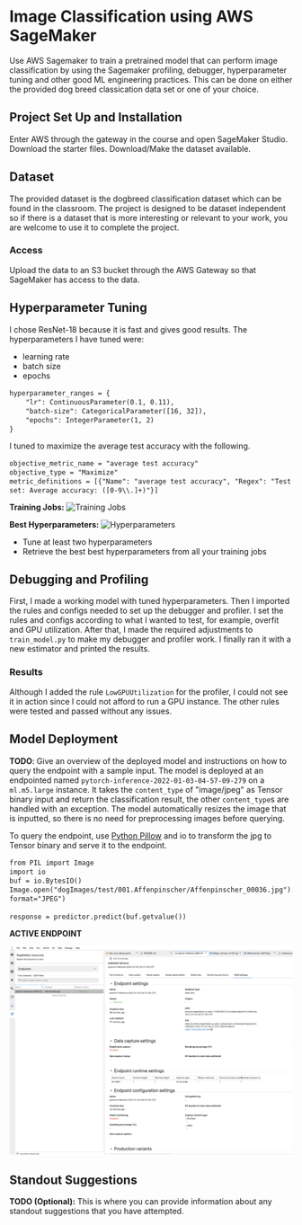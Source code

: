 # Image Classification using AWS SageMaker

Use AWS Sagemaker to train a pretrained model that can perform image classification by using the Sagemaker profiling, debugger, hyperparameter tuning and other good ML engineering practices. This can be done on either the provided dog breed classication data set or one of your choice.

## Project Set Up and Installation
Enter AWS through the gateway in the course and open SageMaker Studio. 
Download the starter files.
Download/Make the dataset available. 

## Dataset
The provided dataset is the dogbreed classification dataset which can be found in the classroom.
The project is designed to be dataset independent so if there is a dataset that is more interesting or relevant to your work, you are welcome to use it to complete the project.

### Access
Upload the data to an S3 bucket through the AWS Gateway so that SageMaker has access to the data. 

## Hyperparameter Tuning
I chose ResNet-18 because it is fast and gives good results. 
The hyperparameters I have tuned were:
- learning rate 
- batch size
- epochs

```
hyperparameter_ranges = {
    "lr": ContinuousParameter(0.1, 0.11),
    "batch-size": CategoricalParameter([16, 32]),
    "epochs": IntegerParameter(1, 2)
}
```

I tuned to maximize the average test accuracy with the following. 
```
objective_metric_name = "average test accuracy"
objective_type = "Maximize"
metric_definitions = [{"Name": "average test accuracy", "Regex": "Test set: Average accuracy: ([0-9\\.]+)"}]
```

**Training Jobs:**
![Training Jobs](https://user-images.githubusercontent.com/62487364/147903084-75bc927d-5775-43dc-9763-34c0199106d0.png)

**Best Hyperparameters:**
![Hyperparameters](https://user-images.githubusercontent.com/62487364/147903139-41235fc6-1c2d-4a97-a471-ab3520adf9f3.png)

- Tune at least two hyperparameters
- Retrieve the best best hyperparameters from all your training jobs

## Debugging and Profiling

First, I made a working model with tuned hyperparameters. Then I imported the rules and configs needed to set up the debugger and profiler. I set the rules and configs according to what I wanted to test, for example, overfit and GPU utilization. After that, I made the required adjustments to `train_model.py` to make my debugger and profiler work. I finally ran it with a new estimator and printed the results. 

### Results
Although I added the rule `LowGPUUtilization` for the profiler, I could not see it in action since I could not afford to run a GPU instance. 
The other rules were tested and passed without any issues. 


## Model Deployment
**TODO**: Give an overview of the deployed model and instructions on how to query the endpoint with a sample input.
The model is deployed at an endpointed named `pytorch-inference-2022-01-03-04-57-09-279` on a `ml.m5.large` instance.
It takes the `content_type` of "image/jpeg" as Tensor binary input and return the classification result, the other `content_type`s are handled with an exception. 
The model automatically resizes the image that is inputted, so there is no need for preprocessing images before querying. 

To query the endpoint, use [Python Pillow](https://pypi.org/project/Pillow/) and io to transform the jpg to Tensor binary and serve it to the endpoint.
```
from PIL import Image
import io
buf = io.BytesIO()
Image.open("dogImages/test/001.Affenpinscher/Affenpinscher_00036.jpg").save(buf, format="JPEG")

response = predictor.predict(buf.getvalue())
```

**ACTIVE ENDPOINT**

![Active Endpoint](active_endpoint_screenshot.png)

## Standout Suggestions
**TODO (Optional):** This is where you can provide information about any standout suggestions that you have attempted.
